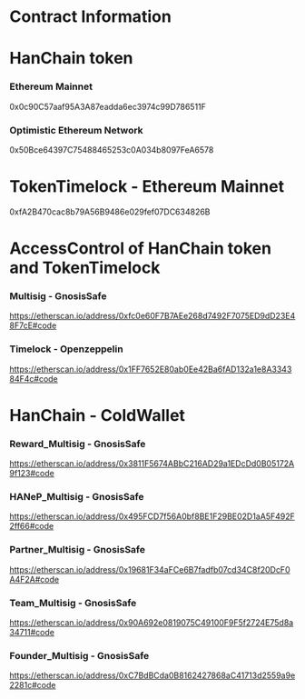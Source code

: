 # Contract Information

# HanChain token

### Ethereum Mainnet

0x0c90C57aaf95A3A87eadda6ec3974c99D786511F

### Optimistic Ethereum Network

0x50Bce64397C75488465253c0A034b8097FeA6578

# TokenTimelock - Ethereum Mainnet

0xfA2B470cac8b79A56B9486e029fef07DC634826B

# AccessControl of HanChain token and TokenTimelock

### Multisig - GnosisSafe

https://etherscan.io/address/0xfc0e60F7B7AEe268d7492F7075ED9dD23E48F7cE#code

### Timelock - Openzeppelin

https://etherscan.io/address/0x1FF7652E80ab0Ee42Ba6fAD132a1e8A334384F4c#code

# HanChain - ColdWallet

### Reward_Multisig - GnosisSafe

https://etherscan.io/address/0x3811F5674ABbC216AD29a1EDcDd0B05172A9f123#code

### HANeP_Multisig - GnosisSafe

https://etherscan.io/address/0x495FCD7f56A0bf8BE1F29BE02D1aA5F492F2ff66#code

### Partner_Multisig - GnosisSafe

https://etherscan.io/address/0x19681F34aFCe6B7fadfb07cd34C8f20DcF0A4F2A#code

### Team_Multisig - GnosisSafe

https://etherscan.io/address/0x90A692e0819075C49100F9F5f2724E75d8a34711#code

### Founder_Multisig - GnosisSafe

https://etherscan.io/address/0xC7BdBCda0B8162427868aC41713d2559a9e2281c#code
